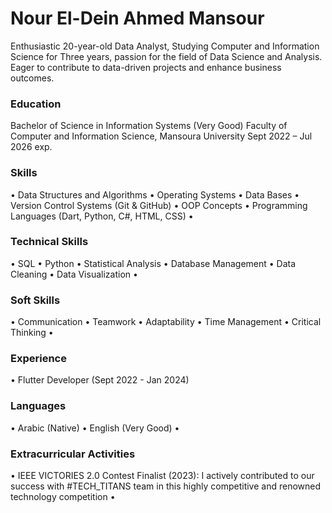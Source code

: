 # Nour El-Dein Ahmed Mansour
 
Enthusiastic 20-year-old Data Analyst, Studying Computer and Information Science for Three years, passion for the field of Data Science and Analysis. Eager to contribute to data-driven projects and enhance business outcomes. 

### Education 

Bachelor of Science in Information Systems (Very Good)
Faculty of Computer and Information Science, Mansoura University
Sept 2022 – Jul 2026 exp.

### Skills 

•	Data Structures and Algorithms 
•	Operating Systems 
•	Data Bases 
•	Version Control Systems (Git & GitHub)
•	OOP Concepts 
•	Programming Languages (Dart, Python, C#, HTML, CSS) •  

### Technical Skills 

•	SQL •	Python •	Statistical Analysis •	Database Management •	Data Cleaning •	Data Visualization • 

### Soft Skills 

•	Communication 
•	Teamwork 
•	Adaptability 
•	Time Management 
•	Critical Thinking • 

### Experience

•  Flutter Developer (Sept 2022 - Jan 2024)

### Languages 
•	Arabic (Native) 
•	English (Very Good) •  

### Extracurricular Activities 
• IEEE VICTORIES 2.0 Contest Finalist (2023):  I actively contributed to our success with #TECH_TITANS team in this highly competitive and renowned technology competition • 
 
 
